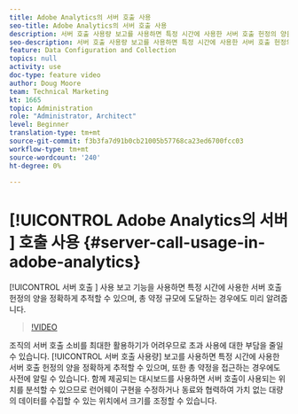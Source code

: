 ```yaml
---
title: Adobe Analytics의 서버 호출 사용
seo-title: Adobe Analytics의 서버 호출 사용
description: 서버 호출 사용량 보고를 사용하면 특정 시간에 사용한 서버 호출 헌정의 양을 정확하게 추적할 수 있으며, 총 약정 규모에 도달하는 경우 사전 경고할 수 있습니다.
seo-description: 서버 호출 사용량 보고를 사용하면 특정 시간에 사용한 서버 호출 헌정의 양을 정확하게 추적할 수 있으며, 총 약정 규모에 도달하는 경우 사전 경고할 수 있습니다.
feature: Data Configuration and Collection
topics: null
activity: use
doc-type: feature video
author: Doug Moore
team: Technical Marketing
kt: 1665
topic: Administration
role: "Administrator, Architect"
level: Beginner
translation-type: tm+mt
source-git-commit: f3b3fa7d91b0cb21005b57768ca23ed6700fcc03
workflow-type: tm+mt
source-wordcount: '240'
ht-degree: 0%

---
```



# [!UICONTROL Adobe Analytics의 서버 ] 호출 사용  {#server-call-usage-in-adobe-analytics}

[!UICONTROL 서버 호출 ] 사용 보고 기능을 사용하면 특정 시간에 사용한 서버 호출 헌정의 양을 정확하게 추적할 수 있으며, 총 약정 규모에 도달하는 경우에도 미리 알려줍니다.

>[!VIDEO](https://video.tv.adobe.com/v/23137/?quality=12)

조직의 서버 호출 소비를 최대한 활용하기가 어려우므로 초과 사용에 대한 부담을 줄일 수 있습니다. [!UICONTROL 서버 호출 사용량] 보고를 사용하면 특정 시간에 사용한 서버 호출 헌정의 양을 정확하게 추적할 수 있으며, 또한 총 약정을 접근하는 경우에도 사전에 알릴 수 있습니다. 함께 제공되는 대시보드를 사용하면 서버 호출이 사용되는 위치를 분석할 수 있으므로 런어웨이 구현을 수정하거나 동료와 협력하여 가치 없는 대량의 데이터를 수집할 수 있는 위치에서 크기를 조정할 수 있습니다.
